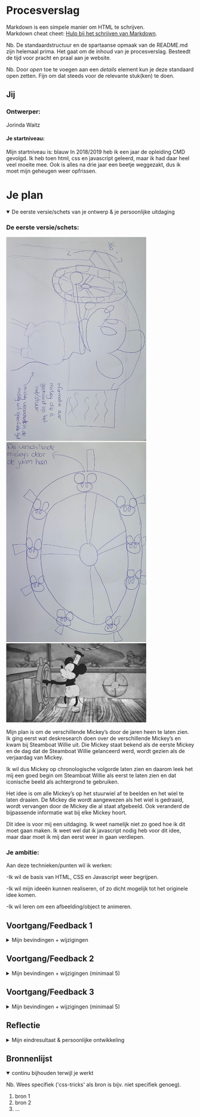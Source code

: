 # Procesverslag
Markdown is een simpele manier om HTML te schrijven.  
Markdown cheat cheet: [Hulp bij het schrijven van Markdown](https://github.com/adam-p/markdown-here/wiki/Markdown-Cheatsheet).

Nb. De standaardstructuur en de spartaanse opmaak van de README.md zijn helemaal prima. Het gaat om de inhoud van je procesverslag. Besteedt de tijd voor pracht en praal aan je website.

Nb. Door *open* toe te voegen aan een *details* element kun je deze standaard open zetten. Fijn om dat steeds voor de relevante stuk(ken) te doen.





## Jij

### Ontwerper:
Jorinda Waitz

#### Je startniveau:
Mijn startniveau is: blauw
In 2018/2019 heb ik een jaar de opleiding CMD gevolgd. Ik heb toen html, css en javascript geleerd, maar ik had daar heel veel moeite mee. Ook is alles na drie jaar een beetje weggezakt, dus ik moet mijn geheugen weer opfrissen. 


# Je plan

<details open>
  <summary>De eerste versie/schets van je ontwerp & je persoonlijke uitdaging</summary>

  ### De eerste versie/schets:
  <img src="readme-images/SchetsMickey.1.jpeg" width="375px" alt="eerste versie/schets">
  <img src="readme-images/SchetsStuurMickey.1.jpeg" width="375px" alt="eerste versie/schets">
  <img src="readme-images/SteamboatWillie.jpg" width="375px" alt="eerste versie/schets">
  
Mijn plan is om de verschillende Mickey’s door de jaren heen te laten zien. Ik ging eerst wat deskresearch doen over de verschillende Mickey’s en kwam bij Steamboat Willie uit. Die Mickey staat bekend als de eerste Mickey en de dag dat de Steamboat Willie gelanceerd werd, wordt gezien als de verjaardag van Mickey.
  
Ik wil dus Mickey op chronologische volgorde laten zien en daarom leek het mij een goed begin om Steamboat Willie als eerst te laten zien en dat iconische beeld als achtergrond te gebruiken.
  
Het idee is om alle Mickey’s op het stuurwiel af te beelden en het wiel te laten draaien. De Mickey die wordt aangewezen als het wiel is gedraaid, wordt vervangen door de Mickey die al staat afgebeeld. Ook veranderd de bijpassende informatie wat bij elke Mickey hoort. 

Dit idee is voor mij een uitdaging. Ik weet namelijk niet zo goed hoe ik dit moet gaan maken. Ik weet wel dat ik javascript nodig heb voor dit idee, maar daar moet ik mij dan eerst weer in gaan verdiepen.


  ### Je ambitie: 
  Aan deze technieken/punten wil ik werken:
  
 -Ik wil de basis van HTML, CSS en Javascript weer begrijpen.
  
-Ik wil mijn ideeën kunnen realiseren, of zo dicht mogelijk tot het originele idee komen.
  
-Ik wil leren om een afbeelding/object te animeren.

 
</details>




## Voortgang/Feedback 1

<details>
  <summary>Mijn bevindingen + wijzigingen </summary>

   <img src="readme-images/SchetsMickey.1.jpeg" width="375px" alt="eerste versie/schets">
  ### Bevinding 1:
Het stuurwiel zie je nu via een zijaanzicht. Daardoor zie je de Mickey’s niet goed.
  
  #### oplossing:
Ik wil dit gaan oplossen door het stuurwiel van voor te laten afbeelden.


  ### Bevinding 2:
  Omschrijving van wat er nog niet orde was (tekst en afbeeding(en)).

  #### oplossing:
  Beschrijving hoe je het hebt hebt opgelost of als het niet gelukt is hoe je het zou oplossen (tekst en afbeeding(en)).



  ### Bevinding 3:
  ...

</details>




## Voortgang/Feedback 2

<details>
  <summary>Mijn bevindingen + wijzigingen (minimaal 5)</summary>
  
  ### Bevinding 1:
  Omschrijving van wat er nog niet orde was (tekst en afbeeding(en)).

  #### oplossing:
  Beschrijving hoe je het hebt hebt opgelost of als het niet gelukt is hoe je het zou oplossen (tekst en afbeeding(en)).



  ### Bevinding 2:
  Omschrijving van wat er nog niet orde was (tekst en afbeeding(en)).

  #### oplossing:
  Beschrijving hoe je het hebt hebt opgelost of als het niet gelukt is hoe je het zou oplossen (tekst en afbeeding(en)).



  ### Bevinding 3:
  ...

</details>



## Voortgang/Feedback 3

<details>
  <summary>Mijn bevindingen + wijzigingen (minimaal 5)</summary>
  
  ### Bevinding 1:
  Omschrijving van wat er nog niet orde was (tekst en afbeeding(en)).

  #### oplossing:
  Beschrijving hoe je het hebt hebt opgelost of als het niet gelukt is hoe je het zou oplossen (tekst en afbeeding(en)).



  ### Bevinding 2:
  Omschrijving van wat er nog niet orde was (tekst en afbeeding(en)).

  #### oplossing:
  Beschrijving hoe je het hebt hebt opgelost of als het niet gelukt is hoe je het zou oplossen (tekst en afbeeding(en)).



  ### Bevinding 3:
  ...

</details>




## Reflectie

<details>
  <summary>Mijn eindresultaat & persoonlijke ontwikkeling</summary>

  ### Je uitkomst - karakteristiek screenshot(s):
  <img src="readme-images/dummy-plaatje.jpg" width="375px" alt="final ontwerp">


  ### Dit ging goed/Heb ik geleerd: 
  Korte omschrijving met plaatje(s)

  <img src="readme-images/dummy-plaatje.jpg" width="375px" alt="top">


  ### Dit was lastig/Is niet gelukt:
  Korte omschrijving met plaatje(s)

  <img src="readme-images/dummy-plaatje.jpg" width="375px" alt="bummer">
</details>





## Bronnenlijst

<details open>
<summary>continu bijhouden terwijl je werkt</summary>

Nb. Wees specifiek ('css-tricks' als bron is bijv. niet specifiek genoeg).

1. bron 1
2. bron 2
3. ...

</details>
